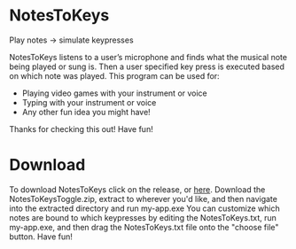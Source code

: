 # NotesToKeys
Play notes -> simulate keypresses

NotesToKeys listens to a user’s microphone and finds what the musical note being played or sung is. Then a user specified key press is executed based on which note was played. 
This program can be used for:
- Playing video games with your instrument or voice
- Typing with your instrument or voice
- Any other fun idea you might have!

Thanks for checking this out! 
Have fun!

# Download
To download NotesToKeys click on the release, or [here](https://github-releases.githubusercontent.com/332797007/d0a15100-5efa-11eb-9364-be9ace41e528?X-Amz-Algorithm=AWS4-HMAC-SHA256&X-Amz-Credential=AKIAIWNJYAX4CSVEH53A%2F20210213%2Fus-east-1%2Fs3%2Faws4_request&X-Amz-Date=20210213T174247Z&X-Amz-Expires=300&X-Amz-Signature=b5e6fd359354248b0be0602f50da7d5cdbcfae9a39830bf756cb322bb66779ac&X-Amz-SignedHeaders=host&actor_id=67801725&key_id=0&repo_id=332797007&response-content-disposition=attachment%3B%20filename%3DnotesToKeysToggle.zip&response-content-type=application%2Foctet-stream). Download the NotesToKeysToggle.zip, extract to wherever you'd like, and then navigate into the extracted directory and run my-app.exe
You can customize which notes are bound to which keypresses by editing the NotesToKeys.txt, run my-app.exe, and then drag the NotesToKeys.txt file onto the "choose file" button.
Have fun!
